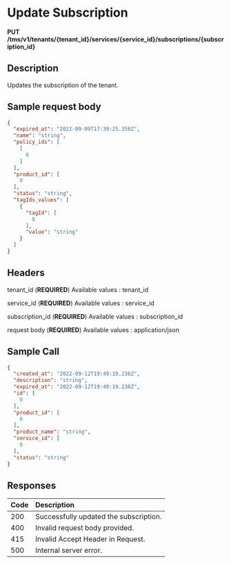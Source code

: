 # Update Subscription

**PUT /tms/v1/tenants/{tenant_id}/services/{service_id}/subscriptions/{subscription_id}**

## Description

Updates the subscription of the tenant.

## Sample request body

```json
{
  "expired_at": "2022-09-09T17:39:25.358Z",
  "name": "string",
  "policy_ids": [
    [
      0
    ]
  ],
  "product_id": [
    0
  ],
  "status": "string",
  "tagIds_values": [
    {
      "tagId": [
        0
      ],
      "value": "string"
    }
  ]
}
```
## Headers

tenant_id (**REQUIRED**)
Available values : tenant_id

service_id (**REQUIRED**)
Available values : service_id

subscription_id (**REQUIRED**)
Available values : subscription_id

request body (**REQUIRED**)
Available values : application/json

## Sample Call

```json
{
  "created_at": "2022-09-12T19:49:19.236Z",
  "description": "string",
  "expired_at": "2022-09-12T19:49:19.236Z",
  "id": [
    0
  ],
  "product_id": [
    0
  ],
  "product_name": "string",
  "service_id": [
    0
  ],
  "status": "string"
}
```

## Responses

| Code         | Description                                                   |
| :----------- | :-----------                                                  |
| 200          | Successfully updated the subscription.                        |
| 400          | Invalid request body provided.                                |
| 415          | Invalid Accept Header in Request.                             |
| 500          | Internal server error.                                        |